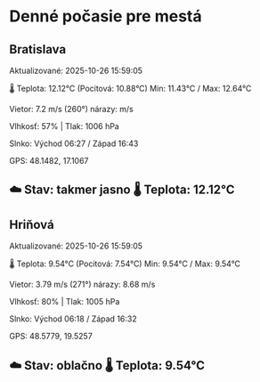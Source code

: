 ﻿# Denné počasie pre mestá

## Bratislava
Aktualizované: 2025-10-26 15:59:05

🌡️ Teplota: 12.12°C 
(Pocitová: 10.88°C)
Min: 11.43°C / Max: 12.64°C

Vietor: 7.2 m/s    (260°) 
nárazy:  m/s

Vlhkosť: 57% | Tlak: 1006 hPa

Slnko: Východ 06:27 / Západ 16:43

GPS: 48.1482, 17.1067

☁️ Stav: takmer jasno        🌡️ Teplota: 12.12°C
---

## Hriňová
Aktualizované: 2025-10-26 15:59:05

🌡️ Teplota: 9.54°C 
(Pocitová: 7.54°C)
Min: 9.54°C / Max: 9.54°C

Vietor: 3.79 m/s (271°)
nárazy: 8.68 m/s

Vlhkosť: 80% | Tlak: 1005 hPa

Slnko: Východ 06:18 / Západ 16:32

GPS: 48.5779, 19.5257

☁️ Stav: oblačno        🌡️ Teplota: 9.54°C
---
